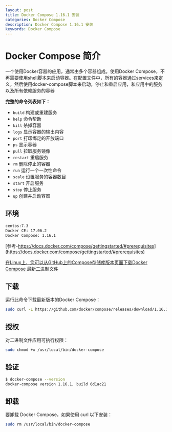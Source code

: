 ```yaml
---
layout: post
title: Docker Compose 1.16.1 安装
categories: Docker Compose
description: Docker Compose 1.16.1 安装
keywords: Docker Compose
---
```


# Docker Compose 简介

一个使用Docker容器的应用，通常由多个容器组成。使用Docker Compose，不再需要使用shell脚本来启动容器。在配置文件中，所有的容器通过services来定义，然后使用docker-compose脚本来启动，停止和重启应用，和应用中的服务以及所有依赖服务的容器

**完整的命令列表如下：**

- `build` 构建或重建服务
- `help` 命令帮助
- `kill` 杀掉容器
- `logs` 显示容器的输出内容
- `port` 打印绑定的开放端口
- `ps` 显示容器
- `pull` 拉取服务镜像
- `restart` 重启服务
- `rm` 删除停止的容器
- `run` 运行一个一次性命令
- `scale` 设置服务的容器数目
- `start` 开启服务
- `stop` 停止服务
- `up` 创建并启动容器


## 环境

```sh
centos:7.3  
Docker CE: 17.06.2
Docker Compose: 1.16.1
```

[参考-https://docs.docker.com/compose/gettingstarted/#prerequisites](https://docs.docker.com/compose/gettingstarted/#prerequisites)



[在Linux上，您可以从GitHub上的Compose存储库版本页面下载Docker Compose 最新二进制文件](https://github.com/docker/compose/releases)

## 下载

运行此命令下载最新版本的Docker Compose：

```sh
sudo curl -L https://github.com/docker/compose/releases/download/1.16.1/docker-compose-`uname -s`-`uname -m` -o /usr/local/bin/docker-compose
```

## 授权

对二进制文件应用可执行权限：

```sh
sudo chmod +x /usr/local/bin/docker-compose
```

## 验证

```sh
$ docker-compose --version
docker-compose version 1.16.1, build 6d1ac21
```

## 卸载

要卸载 Docker Compose，如果使用 curl 以下安装：
 
```sh
sudo rm /usr/local/bin/docker-compose
```





